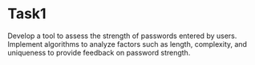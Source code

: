 # Task1
Develop a tool to assess the strength of passwords entered by users. Implement algorithms to analyze factors such as length, complexity, and uniqueness to provide feedback on password strength.
